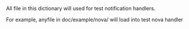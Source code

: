All file in this dictionary will used for test notification handlers.

For example, anyfile in doc/example/nova/ will load into test nova handler
